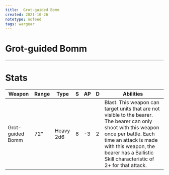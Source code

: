 ```yaml
---
title:  Grot-guided Bomm
created: 2021-10-26
notetype: nofeed
tags: wargear
---
```


# Grot-guided Bomm

---

# Stats

| Weapon           | Range | Type      | S   | AP  | D   | Abilities                                                                                                                                                                                                                                                |
| ---------------- | ----- | --------- | --- | --- | --- | -------------------------------------------------------------------------------------------------------------------------------------------------------------------------------------------------------------------------------------------------------- |
| Grot-guided Bomm | 72"   | Heavy 2d6 | 8   | -3  | 2   | Blast. This weapon can target units that are not visible to the bearer. The bearer can only shoot with this weapon once per battle. Each time an attack is made with this weapon, the bearer has a Ballistic Skill characteristic of 2+ for that attack. | 